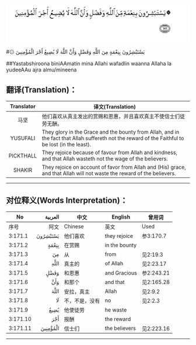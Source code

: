 ![003:171](images/003_171.gif)

#۞ يَسْتَبْشِرُونَ بِنِعْمَةٍ مِنَ اللَّهِ وَفَضْلٍ وَأَنَّ اللَّهَ لَا يُضِيعُ أَجْرَ الْمُؤْمِنِينَ 

##Yastabshiroona biniAAmatin mina Allahi wafadlin waanna Allaha la yudeeAAu ajra almu/mineena 

## 翻译(Translation)：

| Translator | 译文(Translation)                                            |
| :--------: | ------------------------------------------------------------ |
|    马坚    | 他们喜欢从真主发出的赏赐和恩惠，并且喜欢真主不使信士们徒劳无酬。 |
|  YUSUFALI  | They glory in the Grace and the bounty from Allah, and in the fact that Allah suffereth not the reward of the Faithful to be lost (in the least). |
| PICKTHALL  | They rejoice because of favour from Allah and kindness, and that Allah wasteth not the wage of the believers. |
|   SHAKIR   | They rejoice on account of favor from Allah and (His) grace, and that Allah will not waste the reward of the believers. |

---

## 对位释义(Words Interpretation)：

| No   | العربية | 中文    | English | 曾用词 |
| ---- | ------: | ------- | ------- | ------ |
| 序号 |    阿文 | Chinese | 英文    | Used   |
| 3:171.1  | يَسْتَبْشِرُونَ | 他们喜欢       | they rejoice  | 参3:170.7  |
| 3:171.2  | بِنِعْمَةٍ    | 在赏赐         | in the bounty |            |
| 3:171.3  | مِنَ       | 从             | from          | 见2:19.3 |
| 3:171.4  | اللَّهِ     | 真主的         | of Allah      | 见2:23.17  |
| 3:171.5  | وَفَضْلٍ     | 和恩惠         | and Gracious  | 参2:243.21 |
| 3:171.6  | وَأَنَّ      | 和那个         | and that      | 见2:165.28 |
| 3:171.7  | اللَّهَ     | 安拉，真主     | Allah         | 见2:9.2 |
| 3:171.8  | لَا       | 不，不是，没有 | no            | 见2:2.3    |
| 3:171.9  | يُضِيعُ     | 他使徒劳       | he waste      |            |
| 3:171.10 | أَجْرَ      | 报酬           | the reward    |            |
| 3:171.11 | الْمُؤْمِنِينَ | 信士们         | the believers | 见2:223.16 |

---
